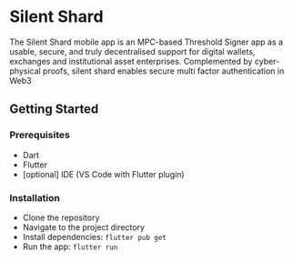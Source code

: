 # Silent Shard

The Silent Shard mobile app is an MPC-based Threshold Signer app as a usable, secure, and truly decentralised support for digital wallets, exchanges and institutional asset enterprises.
Complemented by cyber-physical proofs, silent shard enables secure multi factor authentication in Web3

## Getting Started
### Prerequisites
- Dart
- Flutter
- [optional] IDE (VS Code with Flutter plugin)

### Installation
- Clone the repository
- Navigate to the project directory
- Install dependencies: `flutter pub get`
- Run the app: `flutter run`
